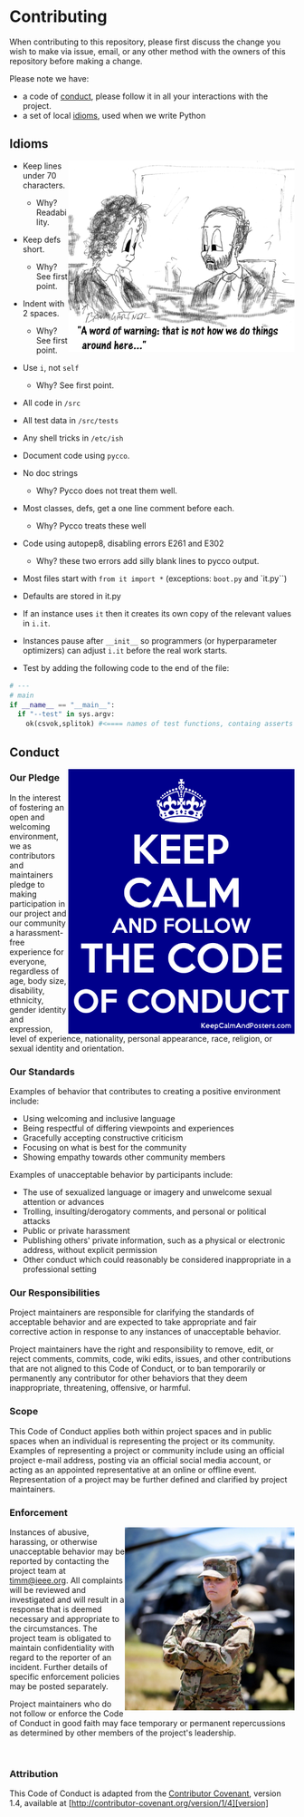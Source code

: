 # Contributing

When contributing to this repository, please first discuss the change you wish to make via issue,
email, or any other method with the owners of this repository before making a change. 

Please note we have:

- a code of [conduct](#conduct), please follow it in all your interactions with the project.
- a set of local [idioms](#idioms), used when we write Python

## Idioms

<img src="https://github.com/timm/bnbad2/raw/main/etc/img/idiom.png"
     align=right width=400>


- Keep lines under 70 characters.
  - Why? Readability.
- Keep defs short.
  - Why? See first point.
- Indent with 2 spaces.
  - Why? See first point.
- Use `i`, not `self` 
  - Why? See first point.
- All code in `/src`
- All test data in `/src/tests`
- Any shell tricks in `/etc/ish`
- Document code using `pycco`.
- No doc strings 
  - Why? Pycco does not treat them well.
- Most classes, defs, get a one line comment before each.
  - Why? Pycco treats these well
- Code using autopep8, disabling errors E261 and E302 
  - Why? these two errors add silly blank lines to pycco output.
- Most files start with `from it import *` (exceptions: `boot.py` and `it.py``)
- Defaults are stored in it.py
- If an instance uses `it` then it creates its own copy of the relevant values in
  `i.it`.
- Instances pause after `__init__` so programmers (or hyperparameter
  optimizers) can adjust `i.it` before the real work starts.

- Test by adding the following code  to the end of the file:

```python
# ---
# main
if __name__ == "__main__":
  if "--test" in sys.argv:
    ok(csvok,splitok) #<==== names of test functions, containg asserts
```


## Conduct

<img src="https://github.com/timm/bnbad2/raw/main/etc/img/conduct.png"
     align=right width=400>

### Our Pledge

In the interest of fostering an open and welcoming environment, we as
contributors and maintainers pledge to making participation in our project and
our community a harassment-free experience for everyone, regardless of age, body
size, disability, ethnicity, gender identity and expression, level of experience,
nationality, personal appearance, race, religion, or sexual identity and
orientation.

### Our Standards

Examples of behavior that contributes to creating a positive environment
include:

* Using welcoming and inclusive language
* Being respectful of differing viewpoints and experiences
* Gracefully accepting constructive criticism
* Focusing on what is best for the community
* Showing empathy towards other community members

Examples of unacceptable behavior by participants include:

* The use of sexualized language or imagery and unwelcome sexual attention or
advances
* Trolling, insulting/derogatory comments, and personal or political attacks
* Public or private harassment
* Publishing others' private information, such as a physical or electronic
  address, without explicit permission
* Other conduct which could reasonably be considered inappropriate in a
  professional setting

### Our Responsibilities

Project maintainers are responsible for clarifying the standards of acceptable
behavior and are expected to take appropriate and fair corrective action in
response to any instances of unacceptable behavior.

Project maintainers have the right and responsibility to remove, edit, or
reject comments, commits, code, wiki edits, issues, and other contributions
that are not aligned to this Code of Conduct, or to ban temporarily or
permanently any contributor for other behaviors that they deem inappropriate,
threatening, offensive, or harmful.

### Scope

This Code of Conduct applies both within project spaces and in public spaces
when an individual is representing the project or its community. Examples of
representing a project or community include using an official project e-mail
address, posting via an official social media account, or acting as an appointed
representative at an online or offline event. Representation of a project may be
further defined and clarified by project maintainers.

### Enforcement


<img src="https://github.com/timm/bnbad2/raw/main/etc/img/soilder.png"
     align=right width=300>

Instances of abusive, harassing, or otherwise unacceptable behavior may be
reported by contacting the project team at timm@ieee.org. All
complaints will be reviewed and investigated and will result in a response that
is deemed necessary and appropriate to the circumstances. The project team is
obligated to maintain confidentiality with regard to the reporter of an incident.
Further details of specific enforcement policies may be posted separately.

Project maintainers who do not follow or enforce the Code of Conduct in good
faith may face temporary or permanent repercussions as determined by other
members of the project's leadership.

<br clear=all>

### Attribution

This Code of Conduct is adapted from the [Contributor Covenant][homepage], version 1.4,
available at [http://contributor-covenant.org/version/1/4][version]

[homepage]: http://contributor-covenant.org
[version]: http://contributor-covenant.org/version/1/4/
